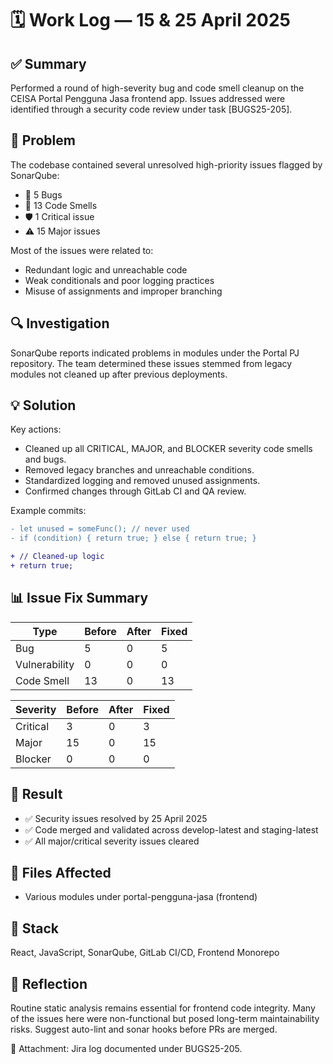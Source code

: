 # 🗓️ Work Log — 15 & 25 April 2025

## ✅ Summary
Performed a round of high-severity bug and code smell cleanup on the CEISA Portal Pengguna Jasa frontend app. Issues addressed were identified through a security code review under task [BUGS25-205].

## 🧠 Problem
The codebase contained several unresolved high-priority issues flagged by SonarQube:

- 🐛 5 Bugs  
- 🧹 13 Code Smells  
- 🛡️ 1 Critical issue  
- ⚠️ 15 Major issues  

Most of the issues were related to:

- Redundant logic and unreachable code  
- Weak conditionals and poor logging practices  
- Misuse of assignments and improper branching

## 🔍 Investigation
SonarQube reports indicated problems in modules under the Portal PJ repository. The team determined these issues stemmed from legacy modules not cleaned up after previous deployments.

## 💡 Solution

Key actions:
- Cleaned up all CRITICAL, MAJOR, and BLOCKER severity code smells and bugs.
- Removed legacy branches and unreachable conditions.
- Standardized logging and removed unused assignments.
- Confirmed changes through GitLab CI and QA review.

Example commits:

```diff
- let unused = someFunc(); // never used
- if (condition) { return true; } else { return true; }

+ // Cleaned-up logic
+ return true;
```

## 📊 Issue Fix Summary

| Type          | Before | After | Fixed |
|---------------|--------|-------|--------|
| Bug           | 5      | 0     | 5      |
| Vulnerability | 0      | 0     | 0      |
| Code Smell    | 13     | 0     | 13     |

| Severity   | Before | After | Fixed |
|------------|--------|-------|--------|
| Critical   | 3      | 0     | 3      |
| Major      | 15     | 0     | 15     |
| Blocker    | 0      | 0     | 0      |

## 🧪 Result

- ✅ Security issues resolved by 25 April 2025  
- ✅ Code merged and validated across develop-latest and staging-latest  
- ✅ All major/critical severity issues cleared

## 📁 Files Affected

- Various modules under portal-pengguna-jasa (frontend)

## 🔧 Stack

React, JavaScript, SonarQube, GitLab CI/CD, Frontend Monorepo

## 🧠 Reflection

Routine static analysis remains essential for frontend code integrity. Many of the issues here were non-functional but posed long-term maintainability risks. Suggest auto-lint and sonar hooks before PRs are merged.

📎 Attachment: Jira log documented under BUGS25-205.
